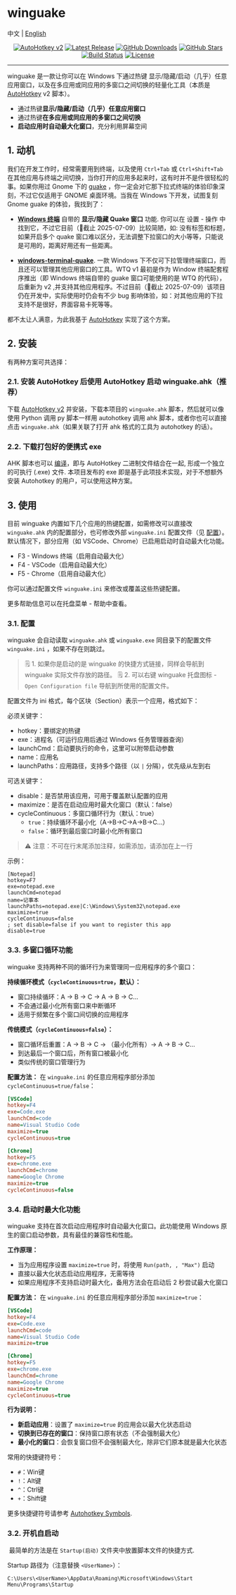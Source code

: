 # winguake 

中文 | [English](README_en.md)

<p align="center">
    <a href="https://www.autohotkey.com/"><img
            src="https://img.shields.io/badge/AutoHotkey-v2-334455?logo=autohotkey&logoColor=white"
            alt="AutoHotkey v2" /></a>
    <a href="https://github.com/sean2077/winguake/releases/latest"><img
            src="https://img.shields.io/github/v/release/sean2077/winguake"
            alt="Latest Release" /></a>
    <a href="https://github.com/sean2077/winguake/releases"><img
            src="https://img.shields.io/github/downloads/sean2077/winguake/total?logo=github"
            alt="GitHub Downloads" /></a>
    <a href="https://github.com/sean2077/winguake/stargazers"><img
            src="https://img.shields.io/github/stars/sean2077/winguake"
            alt="GitHub Stars" /></a>
    <a href="https://github.com/sean2077/winguake/actions"><img
            src="https://img.shields.io/github/actions/workflow/status/sean2077/winguake/release.yml?branch=main"
            alt="Build Status" /></a>
    <a href="https://github.com/sean2077/winguake/blob/main/LICENSE"><img
            src="https://img.shields.io/github/license/sean2077/winguake" alt="License" /></a>
</p>

---

winguake 是一款让你可以在 Windows 下通过热键 显示/隐藏/启动（几乎）任意应用窗口，以及在多应用或同应用的多窗口之间切换的轻量化工具（本质是 [AutoHotkey](https://github.com/AutoHotkey/AutoHotkey) v2 脚本）。

- 通过热键**显示/隐藏/启动（几乎）任意应用窗口**
- 通过热键**在多应用或同应用的多窗口之间切换**
- **启动应用时自动最大化窗口**，充分利用屏幕空间

## 1. 动机

我们在开发工作时，经常需要用到终端，以及使用 `Ctrl+Tab` 或 `Ctrl+Shift+Tab` 在其他应用与终端之间切换，当你打开的应用多起来时，这有时并不是件很轻松的事。如果你用过 Gnome 下的 [guake](https://github.com/Guake/guake) ，你一定会对它那下拉式终端的体验印象深刻，不过它仅适用于 GNOME 桌面环境。当我在 Windows 下开发，试图复刻 Gnome guake 的体验，我找到了：

- [**Windows 终端**](https://github.com/microsoft/terminal) 自带的 **显示/隐藏 Quake 窗口** 功能. 你可以在 设置 - 操作 中找到它，不过它目前（📅截止 2025-07-09）比较简陋，如: 没有标签和标题，如果开启多个 quake 窗口难以区分，无法调整下拉窗口的大小等等，只能说是可用的，距离好用还有一些距离。
    
- [**windows-terminal-quake**](https://github.com/flyingpie/windows-terminal-quake). 一款 Windows 下不仅可下拉管理终端窗口，而且还可以管理其他应用窗口的工具。WTQ v1 最初是作为 Window 终端配套程序推出（即 Windows 终端自带的 guake 窗口可能使用的是 WTQ 的代码），后重新为 v2 ,并支持其他应用程序。不过目前（📅截止 2025-07-09）该项目仍在开发中，实际使用时仍会有不少 bug 影响体验，如：对其他应用的下拉支持不是很好，界面容易卡死等等。
    

都不太让人满意，为此我基于 [AutoHotkey](https://github.com/AutoHotkey/AutoHotkey) 实现了这个方案。

## 2. 安装

有两种方案可共选择：

### 2.1. 安装 AutoHotkey 后使用 AutoHotkey 启动 winguake.ahk（推荐）

下载 [AutoHotkey v2](https://autohotkey.com/download/ahk-v2.exe) 并安装，下载本项目的 `winguake.ahk` 脚本，然后就可以像使用 Python 调用 py 脚本一样用 autohotkey 调用 ahk 脚本，或者你也可以直接点击 `winguake.ahk`（如果关联了打开 ahk 格式的工具为 autohotkey 的话）。

### 2.2. 下载打包好的便携式 exe

AHK 脚本也可以 [编译](https://wyagd001.github.io/v2/docs/Scripts.htm#ahk2exe)，即与 AutoHotkey 二进制文件结合在一起, 形成一个独立的可执行 (.exe) 文件. 本项目发布的 exe 即是基于此项技术实现，对于不想额外安装 Autohotkey 的用户，可以使用这种方案。

## 3. 使用

目前 winguake 内置如下几个应用的热键配置，如需修改可以直接改 `winguake.ahk` 内的配置部分，也可修改外部 `winguake.ini` 配置文件（见 [配置](#配置)）。默认情况下，部分应用（如 VSCode、Chrome）已启用启动时自动最大化功能。

- F3 - Windows 终端（启用自动最大化）
- F4 - VSCode（启用自动最大化）
- F5 - Chrome（启用自动最大化）

你可以通过配置文件 `winguake.ini` 来修改或覆盖这些热键配置。

更多帮助信息可以在托盘菜单 - 帮助中查看。

### 3.1. 配置

winguake 会自动读取 `winguake.ahk` 或 `winguake.exe` 同目录下的配置文件 `winguake.ini` ，如果不存在则跳过。

> 🗒️ 1. 如果你是启动的是 winguake 的快捷方式链接，同样会导航到 winguake 实际文件存放的路径。
> 🗒️ 2. 可以右键 winguake 托盘图标 - `Open Configuration file` 导航到所使用的配置文件。

配置文件为 ini 格式，每个区块（Section）表示一个应用，格式如下：

必须关键字：

- hotkey：要绑定的热键
- exe：进程名（可运行应用后通过 Windows 任务管理器查询）
- launchCmd：启动要执行的命令，这里可以附带启动参数
- name：应用名
- launchPaths：应用路径，支持多个路径（以 `|` 分隔），优先级从左到右

可选关键字：

- disable：是否禁用该应用，可用于覆盖默认配置的应用
- maximize：是否在启动应用时最大化窗口（默认：false）
- cycleContinuous：多窗口循环行为（默认：true）
  - `true`：持续循环不最小化（A→B→C→A→B→C...）
  - `false`：循环到最后窗口时最小化所有窗口

> ⚠️ 注意：不可在行末尾添加注释，如需添加，请添加在上一行

示例：

```
[Notepad]
hotkey=F7
exe=notepad.exe
launchCmd=notepad
name=记事本
launchPaths=notepad.exe|C:\Windows\System32\notepad.exe
maximize=true
cycleContinuous=false
; set disable=false if you want to register this app
disable=true
```

### 3.3. 多窗口循环功能

winguake 支持两种不同的循环行为来管理同一应用程序的多个窗口：

**持续循环模式（`cycleContinuous=true`，默认）：**
- 窗口持续循环：A → B → C → A → B → C...
- 不会通过最小化所有窗口来中断循环
- 适用于频繁在多个窗口间切换的应用程序

**传统模式（`cycleContinuous=false`）：**
- 窗口循环后重置：A → B → C → （最小化所有）→ A → B → C...
- 到达最后一个窗口后，所有窗口被最小化
- 类似传统的窗口管理行为

**配置方法：**
在 `winguake.ini` 的任意应用程序部分添加 `cycleContinuous=true/false`：

```ini
[VSCode]
hotkey=F4
exe=Code.exe
launchCmd=code
name=Visual Studio Code
maximize=true
cycleContinuous=true

[Chrome]
hotkey=F5
exe=chrome.exe
launchCmd=chrome
name=Google Chrome
maximize=true
cycleContinuous=false
```

### 3.4. 启动时最大化功能

winguake 支持在首次启动应用程序时自动最大化窗口。此功能使用 Windows 原生的窗口启动参数，具有最佳的兼容性和性能。

**工作原理：**
- 当为应用程序设置 `maximize=true` 时，将使用 `Run(path, , "Max")` 启动
- 直接以最大化状态启动应用程序，无需等待
- 如果应用程序不支持启动时最大化，备用方法会在启动后 2 秒尝试最大化窗口

**配置方法：**
在 `winguake.ini` 的任意应用程序部分添加 `maximize=true`：

```ini
[VSCode]
hotkey=F4
exe=Code.exe
launchCmd=code
name=Visual Studio Code
maximize=true

[Chrome]
hotkey=F5
exe=chrome.exe
launchCmd=chrome
name=Google Chrome
maximize=true
cycleContinuous=true
```

**行为说明：**
- **新启动应用**：设置了 `maximize=true` 的应用会以最大化状态启动
- **切换到已存在的窗口**：保持窗口原有状态（不会强制最大化）
- **最小化的窗口**：会恢复窗口但不会强制最大化，除非它们原本就是最大化状态

常用的快捷键符号：

- `#`：Win键
- `!`：Alt键
- `^`：Ctrl键
- `+`：Shift键

更多快捷键符号请参考 [Autohotkey Symbols](https://www.autohotkey.com/docs/v2/Hotkeys.htm#Symbols).

### 3.2. 开机自启动

 最简单的方法是在 `Startup(启动)` 文件夹中放置脚本文件的快捷方式.

Startup 路径为（注意替换 `<UserName>`）：

```
C:\Users\<UserName>\AppData\Roaming\Microsoft\Windows\Start Menu\Programs\Startup
```
